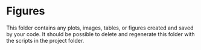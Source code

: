 # Figures

This folder contains any plots, images, tables, or figures created and saved by
your code. It should be possible to delete and regenerate this folder with the
scripts in the project folder.
